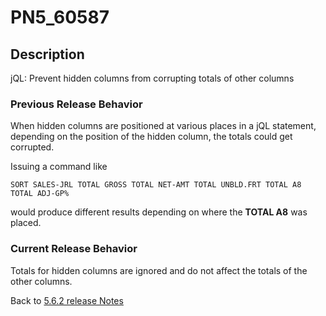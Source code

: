 # PN5_60587

<PageHeader />

## Description

jQL: Prevent hidden columns from corrupting totals of other columns

### Previous Release Behavior

When hidden columns are positioned at various places in a jQL statement, depending on the position of the hidden column, the totals could get corrupted.

Issuing a command like

```
SORT SALES-JRL TOTAL GROSS TOTAL NET-AMT TOTAL UNBLD.FRT TOTAL A8 TOTAL ADJ-GP%
```

would produce different results depending on where the **TOTAL A8** was placed.

### Current Release Behavior

Totals for hidden columns are ignored and do not affect the totals of the other columns.

Back to [5.6.2 release Notes](./../README.md)
